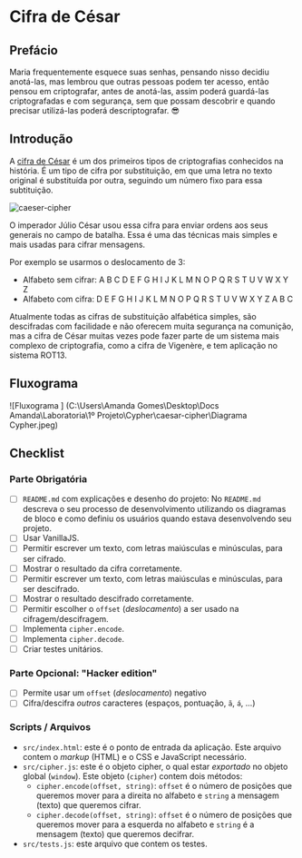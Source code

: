 # Cifra de César

## Prefácio

Maria frequentemente esquece suas senhas, pensando nisso decidiu anotá-las, 
mas lembrou que outras pessoas podem ter acesso, então pensou em criptografar,
antes de anotá-las, assim poderá guardá-las criptografadas e com segurança, 
sem que possam descobrir e quando precisar utilizá-las poderá descriptografar. 😎

## Introdução

A [cifra de César](https://pt.wikipedia.org/wiki/Cifra_de_C%C3%A9sar) é um dos
primeiros tipos de criptografias conhecidos na história. É um tipo de cifra por
substituição, em que uma letra no texto original é substituída por outra,
seguindo um número fixo para essa subtituição.

![caeser-cipher](https://upload.wikimedia.org/wikipedia/commons/thumb/2/2b/Caesar3.svg/2000px-Caesar3.svg.png)

O imperador Júlio César usou essa cifra para enviar ordens aos seus generais no
campo de batalha. Essa é uma das técnicas mais simples e mais usadas para
cifrar mensagens.

Por exemplo se usarmos o deslocamento de 3:

* Alfabeto sem cifrar: A B C D E F G H I J K L M N O P Q R S T U V W X Y Z
* Alfabeto com cifra:  D E F G H I J K L M N O P Q R S T U V W X Y Z A B C

Atualmente todas as cifras de substituição alfabética simples, são descifradas
com facilidade e não oferecem muita segurança na comunição, mas a cifra de
César muitas vezes pode fazer parte de um sistema mais complexo de
criptografia, como a cifra de Vigenère, e tem aplicação no sistema ROT13.

## Fluxograma

![Fluxograma ]
(C:\Users\Amanda Gomes\Desktop\Docs Amanda\Laboratoria\1º Projeto\Cypher\caesar-cipher\Diagrama Cypher.jpeg)

## Checklist

### Parte Obrigatória

* [ ] `README.md` com explicações e desenho do projeto: No `README.md` descreva o seu processo de desenvolvimento utilizando os diagramas de bloco e como definiu os usuários quando estava desenvolvendo
seu projeto.
* [ ] Usar VanillaJS.
* [ ] Permitir escrever um texto, com letras maiúsculas e minúsculas, para ser
  cifrado.
* [ ] Mostrar o resultado da cifra corretamente.
* [ ] Permitir escrever um texto, com letras maiúsculas e minúsculas, para ser
  descifrado.
* [ ] Mostrar o resultado descifrado corretamente.
* [ ] Permitir escolher o `offset` (_deslocamento_) a ser usado na cifragem/descifragem.
* [ ] Implementa `cipher.encode`.
* [ ] Implementa `cipher.decode`.
* [ ] Criar testes unitários.

### Parte Opcional: "Hacker edition"

* [ ] Permite usar um `offset` (_deslocamento_) negativo
* [ ] Cifra/descifra _outros_ caracteres (espaços, pontuação, `ã`, `á`, ...)

### Scripts / Arquivos

* `src/index.html`: este é o ponto de entrada da aplicação. Este arquivo
  contem o _markup_ (HTML) e o CSS e JavaScript necessário.
* `src/cipher.js`: este é o objeto cipher, o qual estar _exportado_ no objeto 
  global (`window`). Este objeto (`cipher`) contem dois métodos:
    - `cipher.encode(offset, string)`: `offset` é o número de posições que
    queremos mover para a direita no alfabeto e `string` a mensagem (texto)
    que queremos cifrar.
    - `cipher.decode(offset, string)`: `offset` é o número de posições que
    queremos mover para a esquerda no alfabeto e `string` é a mensagem (texto)
    que queremos decifrar.
* `src/tests.js`: este arquivo que contem os testes.